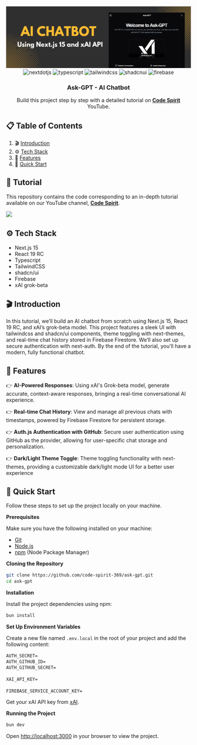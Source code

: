 <div align="center">
  <br />
    <a href="https://youtu.be/v00Ly3-JD6k" target="_blank">
      <img src="public/header.png" alt="Project Banner">
    </a>
  <br />

  <div>
    <img src="https://img.shields.io/badge/-Next_JS-black?style=for-the-badge&logoColor=white&logo=nextdotjs&color=000000" alt="nextdotjs" />
    <img src="https://img.shields.io/badge/-TypeScript-black?style=for-the-badge&logoColor=white&logo=typescript&color=3178C6" alt="typescript" />
    <img src="https://img.shields.io/badge/-Tailwind_CSS-black?style=for-the-badge&logoColor=white&logo=tailwindcss&color=06B6D4" alt="tailwindcss" />
    <img src="https://img.shields.io/badge/-ShadCN_UI-black?style=for-the-badge&logoColor=white&logo=shadcnui&color=000000" alt="shadcnui" />
    <img src="https://img.shields.io/badge/-Firebase-black?style=for-the-badge&logoColor=white&logo=firebase&color=FF9100" alt="firebase" />
  </div>

  <h3 align="center">Ask-GPT - AI Chatbot</h3>

<div align="center">
     Build this project step by step with a detailed tutorial on <a href="https://www.youtube.com/@codespirit369/videos" target="_blank"><b>Code Spirit</b></a> YouTube. 
    </div>
</div>

## 📋 <a name="table">Table of Contents</a>

1. 🎬 [Introduction](#introduction)
2. ⚙️ [Tech Stack](#tech-stack)
3. 🔋 [Features](#features)
4. 🚀 [Quick Start](#quick-start)

## 🚨 Tutorial

This repository contains the code corresponding to an in-depth tutorial available on our YouTube channel, <a href="https://www.youtube.com/@codespirit369/videos" target="_blank"><b>Code Spirit</b></a>.

<a href="https://youtu.be/s1u7tJ9VUh0" target="_blank"><img src="https://github.com/sujatagunale/EasyRead/assets/151519281/1736fca5-a031-4854-8c09-bc110e3bc16d" /></a>

## <a name="tech-stack">⚙️ Tech Stack</a>

- Next.js 15
- React 19 RC
- Typescript
- TailwindCSS
- shadcn/ui
- Firebase
- xAI grok-beta

## <a name="introduction">🎬 Introduction</a>

In this tutorial, we’ll build an AI chatbot from scratch using Next.js 15, React 19 RC, and xAI’s grok-beta model. This project features a sleek UI with tailwindcss and shadcn/ui components, theme toggling with next-themes, and real-time chat history stored in Firebase Firestore. We’ll also set up secure authentication with next-auth. By the end of the tutorial, you’ll have a modern, fully functional chatbot.

## <a name="features">🔋 Features</a>

👉 **AI-Powered Responses**: Using xAI's Grok-beta model, generate accurate, context-aware responses, bringing a real-time conversational AI experience.

👉 **Real-time Chat History**: View and manage all previous chats with timestamps, powered by Firebase Firestore for persistent storage.

👉 **Auth.js Authentication with GitHub**: Secure user authentication using GitHub as the provider, allowing for user-specific chat storage and personalization.

👉 **Dark/Light Theme Toggle**: Theme toggling functionality with next-themes, providing a customizable dark/light mode UI for a better user experience

## <a name="quick-start">🚀 Quick Start</a>

Follow these steps to set up the project locally on your machine.

**Prerequisites**

Make sure you have the following installed on your machine:

- [Git](https://git-scm.com/)
- [Node.js](https://nodejs.org/en)
- [npm](https://www.npmjs.com/) (Node Package Manager)

**Cloning the Repository**

```bash
git clone https://github.com/code-spirit-369/ask-gpt.git
cd ask-gpt
```

**Installation**

Install the project dependencies using npm:

```bash
bun install
```

**Set Up Environment Variables**

Create a new file named `.env.local` in the root of your project and add the following content:

```env
AUTH_SECRET=
AUTH_GITHUB_ID=
AUTH_GITHUB_SECRET=

XAI_API_KEY=

FIREBASE_SERVICE_ACCOUNT_KEY=
```

Get your xAI API key from [xAI](https://x.ai/).<br/>

**Running the Project**

```bash
bun dev
```

Open [http://localhost:3000](http://localhost:3000) in your browser to view the project.
